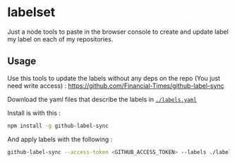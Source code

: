 # labelset
Just a node tools to paste in the browser console to create and update label my label on each of my repositories.

## Usage

Use this tools to update the labels without any deps on the repo (You just need write access) : https://github.com/Financial-Times/github-label-sync

Download the yaml files that describe the labels in [`./labels.yaml`](https://github.com/shiipou/labelset/edit/master/labels.yaml)

Install is with this :
```bash
npm install -g github-label-sync
```

And apply labels with the following :
```bash
github-label-sync --access-token <GITHUB_ACCESS_TOKEN> --labels ./labels.yml <GITHUB_ORG_NAME>/<GITHUB_REPO_NAME>
```
